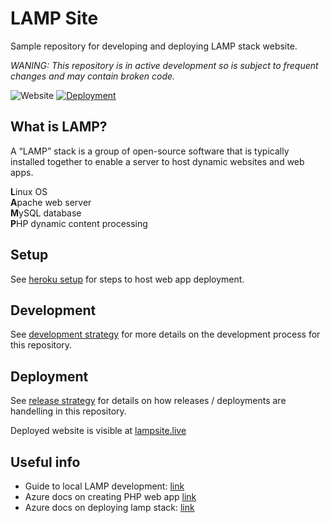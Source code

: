 # LAMP Site
Sample repository for developing and deploying LAMP stack website. 

*WANING: This repository is in active development so is subject to frequent changes and may contain broken code.*

![Website](https://img.shields.io/website?down_color=red&down_message=down&up_color=success&up_message=live&url=http%3A%2F%2Fwww.lampsite.live%2F)
[![Deployment](https://github.com/benknight135/lamp-site/actions/workflows/deploy.yml/badge.svg)](https://github.com/benknight135/lamp-site/actions/workflows/deploy.yml)

## What is LAMP?
A “LAMP” stack is a group of open-source software that is typically installed together to enable a server to host dynamic websites and web apps.

**L**inux OS  
**A**pache web server  
**M**ySQL database  
**P**HP dynamic content processing  

## Setup
See [heroku setup](docs/heroku-setup.md) for steps to host web app deployment.

## Development
See [development strategy](.github/DEVELOPMENT_STRATEGY.md) for more details on the development process for this repository. 

## Deployment
See [release strategy](.github/RELEASE_STRATEGY.md) for details on how releases / deployments are handelling in this repository.

Deployed website is visible at [lampsite.live](https://lampsite.live)

## Useful info
- Guide to local LAMP development: [link](https://www.digitalocean.com/community/tutorials/how-to-install-linux-apache-mysql-php-lamp-stack-ubuntu-18-04)
- Azure docs on creating PHP web app [link](https://docs.microsoft.com/en-us/azure/app-service/quickstart-php?pivots=platform-linux)
- Azure docs on deploying lamp stack: [link](https://github.com/MicrosoftDocs/azure-docs/blob/master/articles/virtual-machines/linux/tutorial-lamp-stack.md)
